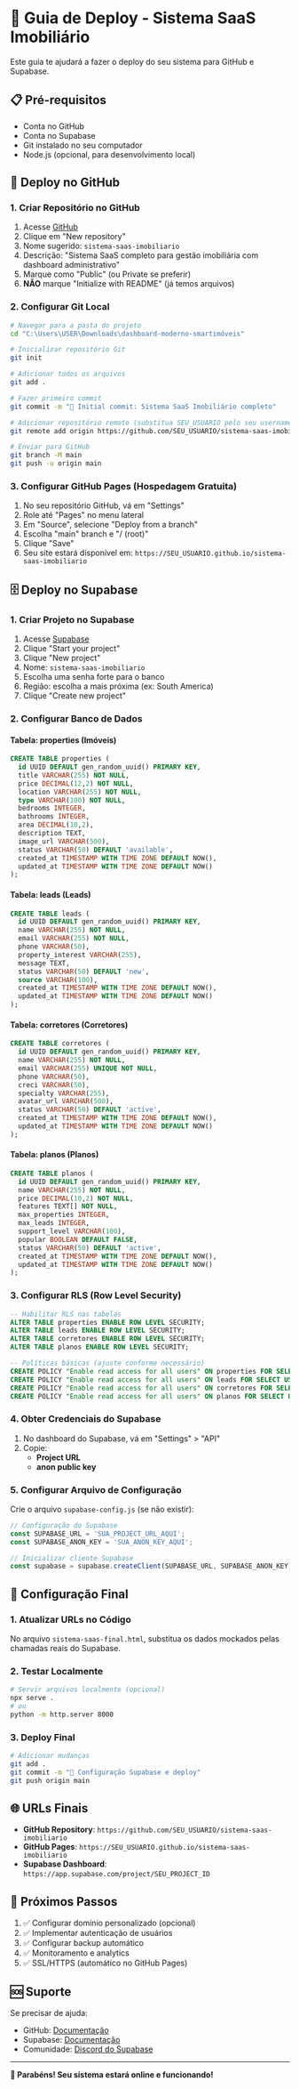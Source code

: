 # 🚀 Guia de Deploy - Sistema SaaS Imobiliário

Este guia te ajudará a fazer o deploy do seu sistema para GitHub e Supabase.

## 📋 Pré-requisitos

- Conta no GitHub
- Conta no Supabase
- Git instalado no seu computador
- Node.js (opcional, para desenvolvimento local)

## 🐙 Deploy no GitHub

### 1. Criar Repositório no GitHub

1. Acesse [GitHub](https://github.com)
2. Clique em "New repository"
3. Nome sugerido: `sistema-saas-imobiliario`
4. Descrição: "Sistema SaaS completo para gestão imobiliária com dashboard administrativo"
5. Marque como "Public" (ou Private se preferir)
6. **NÃO** marque "Initialize with README" (já temos arquivos)

### 2. Configurar Git Local

```bash
# Navegar para a pasta do projeto
cd "C:\Users\USER\Downloads\dashboard-moderno-smartimóveis"

# Inicializar repositório Git
git init

# Adicionar todos os arquivos
git add .

# Fazer primeiro commit
git commit -m "🎉 Initial commit: Sistema SaaS Imobiliário completo"

# Adicionar repositório remoto (substitua SEU_USUARIO pelo seu username)
git remote add origin https://github.com/SEU_USUARIO/sistema-saas-imobiliario.git

# Enviar para GitHub
git branch -M main
git push -u origin main
```

### 3. Configurar GitHub Pages (Hospedagem Gratuita)

1. No seu repositório GitHub, vá em "Settings"
2. Role até "Pages" no menu lateral
3. Em "Source", selecione "Deploy from a branch"
4. Escolha "main" branch e "/ (root)"
5. Clique "Save"
6. Seu site estará disponível em: `https://SEU_USUARIO.github.io/sistema-saas-imobiliario`

## 🗄️ Deploy no Supabase

### 1. Criar Projeto no Supabase

1. Acesse [Supabase](https://supabase.com)
2. Clique "Start your project"
3. Clique "New project"
4. Nome: `sistema-saas-imobiliario`
5. Escolha uma senha forte para o banco
6. Região: escolha a mais próxima (ex: South America)
7. Clique "Create new project"

### 2. Configurar Banco de Dados

#### Tabela: properties (Imóveis)
```sql
CREATE TABLE properties (
  id UUID DEFAULT gen_random_uuid() PRIMARY KEY,
  title VARCHAR(255) NOT NULL,
  price DECIMAL(12,2) NOT NULL,
  location VARCHAR(255) NOT NULL,
  type VARCHAR(100) NOT NULL,
  bedrooms INTEGER,
  bathrooms INTEGER,
  area DECIMAL(10,2),
  description TEXT,
  image_url VARCHAR(500),
  status VARCHAR(50) DEFAULT 'available',
  created_at TIMESTAMP WITH TIME ZONE DEFAULT NOW(),
  updated_at TIMESTAMP WITH TIME ZONE DEFAULT NOW()
);
```

#### Tabela: leads (Leads)
```sql
CREATE TABLE leads (
  id UUID DEFAULT gen_random_uuid() PRIMARY KEY,
  name VARCHAR(255) NOT NULL,
  email VARCHAR(255) NOT NULL,
  phone VARCHAR(50),
  property_interest VARCHAR(255),
  message TEXT,
  status VARCHAR(50) DEFAULT 'new',
  source VARCHAR(100),
  created_at TIMESTAMP WITH TIME ZONE DEFAULT NOW(),
  updated_at TIMESTAMP WITH TIME ZONE DEFAULT NOW()
);
```

#### Tabela: corretores (Corretores)
```sql
CREATE TABLE corretores (
  id UUID DEFAULT gen_random_uuid() PRIMARY KEY,
  name VARCHAR(255) NOT NULL,
  email VARCHAR(255) UNIQUE NOT NULL,
  phone VARCHAR(50),
  creci VARCHAR(50),
  specialty VARCHAR(255),
  avatar_url VARCHAR(500),
  status VARCHAR(50) DEFAULT 'active',
  created_at TIMESTAMP WITH TIME ZONE DEFAULT NOW(),
  updated_at TIMESTAMP WITH TIME ZONE DEFAULT NOW()
);
```

#### Tabela: planos (Planos)
```sql
CREATE TABLE planos (
  id UUID DEFAULT gen_random_uuid() PRIMARY KEY,
  name VARCHAR(255) NOT NULL,
  price DECIMAL(10,2) NOT NULL,
  features TEXT[] NOT NULL,
  max_properties INTEGER,
  max_leads INTEGER,
  support_level VARCHAR(100),
  popular BOOLEAN DEFAULT FALSE,
  status VARCHAR(50) DEFAULT 'active',
  created_at TIMESTAMP WITH TIME ZONE DEFAULT NOW(),
  updated_at TIMESTAMP WITH TIME ZONE DEFAULT NOW()
);
```

### 3. Configurar RLS (Row Level Security)

```sql
-- Habilitar RLS nas tabelas
ALTER TABLE properties ENABLE ROW LEVEL SECURITY;
ALTER TABLE leads ENABLE ROW LEVEL SECURITY;
ALTER TABLE corretores ENABLE ROW LEVEL SECURITY;
ALTER TABLE planos ENABLE ROW LEVEL SECURITY;

-- Políticas básicas (ajuste conforme necessário)
CREATE POLICY "Enable read access for all users" ON properties FOR SELECT USING (true);
CREATE POLICY "Enable read access for all users" ON leads FOR SELECT USING (true);
CREATE POLICY "Enable read access for all users" ON corretores FOR SELECT USING (true);
CREATE POLICY "Enable read access for all users" ON planos FOR SELECT USING (true);
```

### 4. Obter Credenciais do Supabase

1. No dashboard do Supabase, vá em "Settings" > "API"
2. Copie:
   - **Project URL**
   - **anon public key**

### 5. Configurar Arquivo de Configuração

Crie o arquivo `supabase-config.js` (se não existir):

```javascript
// Configuração do Supabase
const SUPABASE_URL = 'SUA_PROJECT_URL_AQUI';
const SUPABASE_ANON_KEY = 'SUA_ANON_KEY_AQUI';

// Inicializar cliente Supabase
const supabase = supabase.createClient(SUPABASE_URL, SUPABASE_ANON_KEY);
```

## 🔧 Configuração Final

### 1. Atualizar URLs no Código

No arquivo `sistema-saas-final.html`, substitua os dados mockados pelas chamadas reais do Supabase.

### 2. Testar Localmente

```bash
# Servir arquivos localmente (opcional)
npx serve .
# ou
python -m http.server 8000
```

### 3. Deploy Final

```bash
# Adicionar mudanças
git add .
git commit -m "🚀 Configuração Supabase e deploy"
git push origin main
```

## 🌐 URLs Finais

- **GitHub Repository**: `https://github.com/SEU_USUARIO/sistema-saas-imobiliario`
- **GitHub Pages**: `https://SEU_USUARIO.github.io/sistema-saas-imobiliario`
- **Supabase Dashboard**: `https://app.supabase.com/project/SEU_PROJECT_ID`

## 📝 Próximos Passos

1. ✅ Configurar domínio personalizado (opcional)
2. ✅ Implementar autenticação de usuários
3. ✅ Configurar backup automático
4. ✅ Monitoramento e analytics
5. ✅ SSL/HTTPS (automático no GitHub Pages)

## 🆘 Suporte

Se precisar de ajuda:
- GitHub: [Documentação](https://docs.github.com)
- Supabase: [Documentação](https://supabase.com/docs)
- Comunidade: [Discord do Supabase](https://discord.supabase.com)

---

**🎉 Parabéns! Seu sistema estará online e funcionando!**